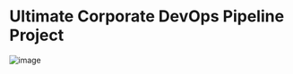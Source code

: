 # Ultimate Corporate DevOps Pipeline Project

![image](https://github.com/user-attachments/assets/9c241dbf-7ee2-4497-9937-fd243c8b5ab6)

